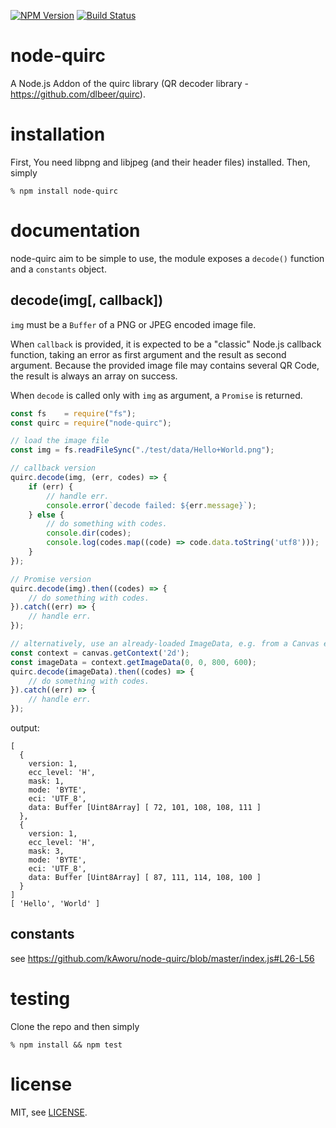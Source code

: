 [![NPM Version](https://img.shields.io/npm/v/node-quirc.svg)](https://npmjs.org/package/node-quirc)
[![Build Status](https://travis-ci.org/kAworu/node-quirc.svg?branch=master)](https://travis-ci.org/kAworu/node-quirc)

# node-quirc
A Node.js Addon of the quirc library (QR decoder library - https://github.com/dlbeer/quirc).

# installation
First, You need libpng and libjpeg (and their header files) installed. Then, simply
```
% npm install node-quirc
```

# documentation
node-quirc aim to be simple to use, the module exposes a `decode()` function
and a `constants` object.


## decode(img[, callback])
`img` must be a `Buffer` of a PNG or JPEG encoded image file.

When `callback` is provided, it is expected to be a "classic" Node.js callback
function, taking an error as first argument and the result as second argument.
Because the provided image file may contains several QR Code, the result is
always an array on success.

When `decode` is called only with `img` as argument, a `Promise` is returned.

```javascript
const fs    = require("fs");
const quirc = require("node-quirc");

// load the image file
const img = fs.readFileSync("./test/data/Hello+World.png");

// callback version
quirc.decode(img, (err, codes) => {
    if (err) {
        // handle err.
        console.error(`decode failed: ${err.message}`);
    } else {
        // do something with codes.
        console.dir(codes);
        console.log(codes.map((code) => code.data.toString('utf8')));
    }
});

// Promise version
quirc.decode(img).then((codes) => {
    // do something with codes.
}).catch((err) => {
    // handle err.
});

// alternatively, use an already-loaded ImageData, e.g. from a Canvas element
const context = canvas.getContext('2d');
const imageData = context.getImageData(0, 0, 800, 600);
quirc.decode(imageData).then((codes) => {
    // do something with codes.
}).catch((err) => {
    // handle err.
});
```

output:

```
[
  {
    version: 1,
    ecc_level: 'H',
    mask: 1,
    mode: 'BYTE',
    eci: 'UTF_8',
    data: Buffer [Uint8Array] [ 72, 101, 108, 108, 111 ]
  },
  {
    version: 1,
    ecc_level: 'H',
    mask: 3,
    mode: 'BYTE',
    eci: 'UTF_8',
    data: Buffer [Uint8Array] [ 87, 111, 114, 108, 100 ]
  }
]
[ 'Hello', 'World' ]
```

## constants
see https://github.com/kAworu/node-quirc/blob/master/index.js#L26-L56


# testing
Clone the repo and then simply
```
% npm install && npm test
```

# license
MIT, see [LICENSE](./LICENSE).
